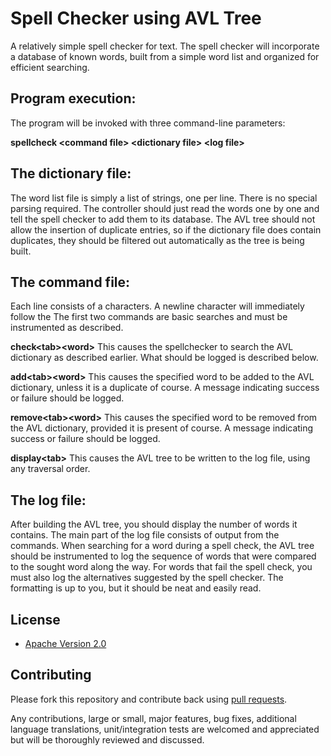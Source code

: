 # Spell Checker using AVL Tree

A relatively simple spell checker for text. The spell checker will incorporate a database of known words, built from a simple word list and organized for efficient searching.

## Program execution:
The program will be invoked with three command-line parameters:

**spellcheck &lt;command file&gt; &lt;dictionary file&gt; &lt;log file&gt;**  

## The dictionary file:
The word list file is simply a list of strings, one per line. There is no special parsing required. The controller should just read the words one by one and tell the spell checker to add them to its database. The AVL tree should not allow the insertion of duplicate entries, so if the dictionary file does contain duplicates, they should be filtered out automatically as the tree is being built.

## The command file:
Each line consists of a characters. A newline character will immediately follow the The first two commands are basic searches and must be instrumented as described.

**check&lt;tab&gt;&lt;word&gt;** 
This causes the spellchecker to search the AVL dictionary as described earlier. What should be logged is described below.

**add&lt;tab&gt;&lt;word&gt;** 
This causes the specified word to be added to the AVL dictionary, unless it is a duplicate of course. A message indicating success or failure should be logged.

**remove&lt;tab&gt;&lt;word&gt;** 
This causes the specified word to be removed from the AVL dictionary, provided it is present of course. A message indicating success or failure should be logged.

**display&lt;tab&gt;** 
This causes the AVL tree to be written to the log file, using any traversal
order.

## The log file:
After building the AVL tree, you should display the number of words it contains. The main part of the log file consists of output from the commands. When searching for a word during a spell check, the AVL tree should be instrumented to log the sequence of words that were compared to the sought word along the way. For words that fail the spell check, you must also log the alternatives suggested by the spell checker. The formatting is up to you, but it should be neat and easily read.


## License

* [Apache Version 2.0](http://www.apache.org/licenses/LICENSE-2.0.html)

## Contributing

Please fork this repository and contribute back using
[pull requests](https://github.com/sohaibrabbani/Spell-Checker-using-AVL-Tree/pulls).

Any contributions, large or small, major features, bug fixes, additional
language translations, unit/integration tests are welcomed and appreciated
but will be thoroughly reviewed and discussed.
